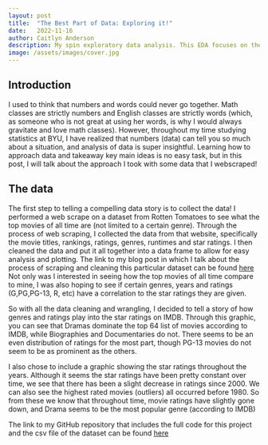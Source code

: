 ```yaml
---
layout: post
title:  "The Best Part of Data: Exploring it!"
date:   2022-11-16
author: Caitlyn Anderson
description: My spin exploratory data analysis. This EDA focuses on the Top 64 Movies of all Time.
image: /assets/images/cover.jpg
---
```


## Introduction

I used to think that numbers and words could never go together. Math classes are strictly numbers and English classes are strictly words (which, as someone who is not great at using her words, is why I would always gravitate and love math classes). However, throughout my time studying statistics at BYU, I have realized that numbers (data) can tell you so much about a situation, and analysis of data is super insightful. Learning how to approach data and takeaway key main ideas is no easy task, but in this post, I will talk about the approach I took with some data that I webscraped!

## The data

The first step to telling a compelling data story is to collect the data! I performed a web scrape on a dataset from Rotten Tomatoes to see what the top movies of all time are (not limited to a certain genre). Through the process of web scraping, I collected the data from that website, specifically the movie titles, rankings, ratings, genres, runtimes and star ratings. I then cleaned the data and put it all together into a data frame to allow for easy analysis and plotting. The link to my blog post in which I talk about the process of scraping and cleaning this particular dataset can be found [here](https://cander76.github.io/stat386-projects/2022/10/16/webscraping.html) Not only was I interested in seeing how the top movies of all time compare to mine, I was also hoping to see if certain genres, years and ratings (G,PG,PG-13, R, etc) have a correlation to the star ratings they are given.

So with all the data cleaning and wrangling, I decided to tell a story of how genres and ratings play into the star ratings on IMDB. Through this graphic, you can see that Dramas dominate the top 64 list of movies according to IMDB, while Biographies and Documentaries do not. There seems to be an even distribution of ratings for the most part, though PG-13 movies do not seem to be as prominent as the others.

I also chose to include a graphic showing the star ratings throughout the years. Although it seems the star ratings have been pretty constant over time, we see that there has been a slight decrease in ratings since 2000. We can also see the highest rated movies (outliers) all occurred before 1980. So from these we know that throughout time, movie ratings have slightly gone down, and Drama seems to be the most popular genre (according to IMDB)

The link to my GitHub repository that includes the full code for this project and the csv file of the dataset can be found [here](https://github.com/cander76/Webscraping)
